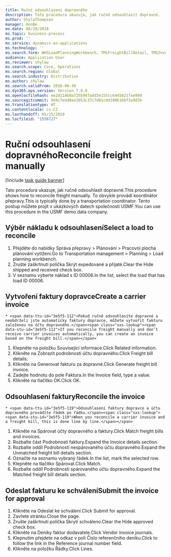 ```yaml
---
title: Ruční odsouhlasení dopravného
description: Tato procedura ukazuje, jak ručně odsouhlasit dopravné.
author: ShylaThompson
manager: AnnBe
ms.date: 08/29/2018
ms.topic: business-process
ms.prod: ''
ms.service: dynamics-ax-applications
ms.technology: ''
ms.search.form: WHSLoadPlanningWorkbench, TMSFreightBillDetail, TMSInvoiceTable, TMSFreightBillInvoiceReconcile, TMSInvoiceJournal, LedgerJournalTable, LedgerJournalTransDaily
audience: Application User
ms.reviewer: shylaw
ms.search.scope: Core, Operations
ms.search.region: Global
ms.search.industry: Distribution
ms.author: shylaw
ms.search.validFrom: 2016-06-30
ms.dyn365.ops.version: Version 7.0.0
ms.openlocfilehash: ee2d114b0a725b947add3e155cc6445021fee998
ms.sourcegitcommit: 9d4c7edd0ae2053c37c7d81cdd180b16bf3a9d3b
ms.translationtype: HT
ms.contentlocale: cs-CZ
ms.lasthandoff: 05/15/2019
ms.locfileid: "1556727"
---
```

# <a name="reconcile-freight-manually"></a><span data-ttu-id="3e5f5-103">Ruční odsouhlasení dopravného</span><span class="sxs-lookup"><span data-stu-id="3e5f5-103">Reconcile freight manually</span></span>

[!include [task guide banner](../../includes/task-guide-banner.md)]

<span data-ttu-id="3e5f5-104">Tato procedura ukazuje, jak ručně odsouhlasit dopravné.</span><span class="sxs-lookup"><span data-stu-id="3e5f5-104">This procedure shows how to reconcile freight manually.</span></span> <span data-ttu-id="3e5f5-105">To obvykle provádí koordinátor přepravy.</span><span class="sxs-lookup"><span data-stu-id="3e5f5-105">This is typically done by a transportation coordinator.</span></span> <span data-ttu-id="3e5f5-106">Tento postup můžete projít v ukázkových datech společnosti USMF.</span><span class="sxs-lookup"><span data-stu-id="3e5f5-106">You can use this procedure in the USMF demo data company.</span></span>


## <a name="select-a-load-to-reconcile"></a><span data-ttu-id="3e5f5-107">Výběr nákladu k odsouhlasení</span><span class="sxs-lookup"><span data-stu-id="3e5f5-107">Select a load to reconcile</span></span>
1. <span data-ttu-id="3e5f5-108">Přejděte do nabídky Správa přepravy > Plánování > Pracovní plocha plánování vytížení.</span><span class="sxs-lookup"><span data-stu-id="3e5f5-108">Go to Transportation management > Planning > Load planning workbench.</span></span>
2. <span data-ttu-id="3e5f5-109">Zrušte zaškrtnutí políčka Skrýt expedované a přijaté.</span><span class="sxs-lookup"><span data-stu-id="3e5f5-109">Clear the Hide shipped and received check box.</span></span> 
3. <span data-ttu-id="3e5f5-110">V seznamu vyberte náklad s ID 00006.</span><span class="sxs-lookup"><span data-stu-id="3e5f5-110">In the list, select the load that has load ID 00006.</span></span>

## <a name="create-a-carrier-invoice"></a><span data-ttu-id="3e5f5-111">Vytvoření faktury dopravce</span><span class="sxs-lookup"><span data-stu-id="3e5f5-111">Create a carrier invoice</span></span>
    * <span data-ttu-id="3e5f5-112">Pokud ručně odsouhlasíte dopravné a neobdrželi jste automaticky faktury dopravce, můžete vytvořit fakturu založenou na účtu dopravného.</span><span class="sxs-lookup"><span data-stu-id="3e5f5-112">If you reconcile freight manually and don’t receive carrier invoices automatically, you can create an invoice based on the freight bill.</span></span>  
1. <span data-ttu-id="3e5f5-113">Klepněte na položku Související informace.</span><span class="sxs-lookup"><span data-stu-id="3e5f5-113">Click Related information.</span></span>
2. <span data-ttu-id="3e5f5-114">Klikněte na Zobrazit podrobnosti účtu dopravného.</span><span class="sxs-lookup"><span data-stu-id="3e5f5-114">Click Freight bill details.</span></span>
3. <span data-ttu-id="3e5f5-115">Klikněte na Generovat fakturu za dopravné.</span><span class="sxs-lookup"><span data-stu-id="3e5f5-115">Click Generate freight bill invoice.</span></span>
4. <span data-ttu-id="3e5f5-116">Zadejte hodnotu do pole Faktura.</span><span class="sxs-lookup"><span data-stu-id="3e5f5-116">In the Invoice field, type a value.</span></span>
5. <span data-ttu-id="3e5f5-117">Klikněte na tlačítko OK.</span><span class="sxs-lookup"><span data-stu-id="3e5f5-117">Click OK.</span></span>

## <a name="reconcile-the-invoice"></a><span data-ttu-id="3e5f5-118">Odsouhlasení faktury</span><span class="sxs-lookup"><span data-stu-id="3e5f5-118">Reconcile the invoice</span></span>
    * <span data-ttu-id="3e5f5-119">Odsouhlasení faktury dopravce a účtu dopravného provádíte řádek po řádku.</span><span class="sxs-lookup"><span data-stu-id="3e5f5-119">When you reconcile a carrier invoice and a freight bill, this is done line by line.</span></span>  
1. <span data-ttu-id="3e5f5-120">Klikněte na Spárovat účty dopravného a faktury.</span><span class="sxs-lookup"><span data-stu-id="3e5f5-120">Click Match freight bills and invoices.</span></span>
2. <span data-ttu-id="3e5f5-121">Rozbalte část Podrobnosti faktury.</span><span class="sxs-lookup"><span data-stu-id="3e5f5-121">Expand the Invoice details section.</span></span>
3. <span data-ttu-id="3e5f5-122">Rozbalte oddíl Podrobnosti nespárovaného účtu dopravného.</span><span class="sxs-lookup"><span data-stu-id="3e5f5-122">Expand the Unmatched freight bill details section.</span></span>
4. <span data-ttu-id="3e5f5-123">Označte na seznamu vybraný řádek.</span><span class="sxs-lookup"><span data-stu-id="3e5f5-123">In the list, mark the selected row.</span></span>
5. <span data-ttu-id="3e5f5-124">Klepněte na tlačítko Spárovat.</span><span class="sxs-lookup"><span data-stu-id="3e5f5-124">Click Match.</span></span>
6. <span data-ttu-id="3e5f5-125">Rozbalte oddíl Podrobnosti spárovaného účtu dopravného.</span><span class="sxs-lookup"><span data-stu-id="3e5f5-125">Expand the Matched freight bill details section.</span></span>

## <a name="submit-the-invoice-for-approval"></a><span data-ttu-id="3e5f5-126">Odeslat fakturu ke schválení</span><span class="sxs-lookup"><span data-stu-id="3e5f5-126">Submit the invoice for approval</span></span>
1. <span data-ttu-id="3e5f5-127">Klikněte na Odeslat ke schválení.</span><span class="sxs-lookup"><span data-stu-id="3e5f5-127">Click Submit for approval.</span></span>
2. <span data-ttu-id="3e5f5-128">Zavřete stránku.</span><span class="sxs-lookup"><span data-stu-id="3e5f5-128">Close the page.</span></span>
3. <span data-ttu-id="3e5f5-129">Zrušte zaškrtnutí políčka Skrytí schváleno.</span><span class="sxs-lookup"><span data-stu-id="3e5f5-129">Clear the Hide approved check box.</span></span> 
4. <span data-ttu-id="3e5f5-130">Klikněte na Deníky faktur dodavatele.</span><span class="sxs-lookup"><span data-stu-id="3e5f5-130">Click Vendor invoice journals.</span></span>
5. <span data-ttu-id="3e5f5-131">Klepnutím přejdete na odkaz v poli Číslo referenčního deníku.</span><span class="sxs-lookup"><span data-stu-id="3e5f5-131">Click to follow the link in the Reference journal number field.</span></span>
6. <span data-ttu-id="3e5f5-132">Klikněte na položku Řádky.</span><span class="sxs-lookup"><span data-stu-id="3e5f5-132">Click Lines.</span></span>

